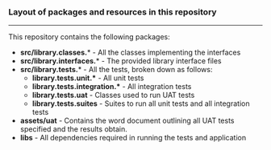 ### Layout of packages and resources in this repository
-------------
This repository contains the following packages:

- **src/library.classes.*** - All the classes implementing the interfaces
- **src/library.interfaces.*** - The provided library interface files
- **src/library.tests.*** - All the tests, broken down as follows:
	- __library.tests.unit.*__ - All unit tests
	- __library.tests.integration.*__ - All integration tests
	- __library.tests.uat__ - Classes used to run UAT tests
	- __library.tests.suites__ - Suites to run all unit tests and all integration tests
- **assets/uat** - Contains the word document outlining all UAT tests specified and the results obtain.
- **libs** - All dependencies required in running the tests and application


